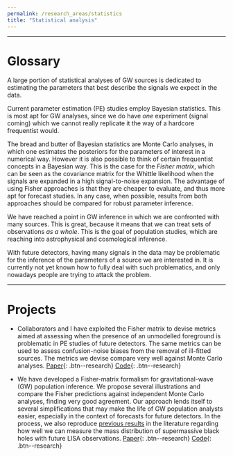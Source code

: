 ```yaml
---
permalink: /research_areas/statistics
title: "Statistical analysis"
---
```


-------------------------

# Glossary


A large portion of statistical analyses of GW sources is dedicated to estimating the parameters that best describe the signals we expect in the data.

Current parameter estimation (PE) studies employ Bayesian statistics. This is most apt for GW analyses, since we do have *one* experiment (signal coming) which we cannot really replicate it the way of a hardcore frequentist would. 

The bread and butter of Bayesian statistics are Monte Carlo analyses, in which one estimates the posteriors for the parameters of interest in a numerical way. However it is also possible to think of certain frequentist concepts in a Bayesian way.  This is the case for  the *Fisher matrix*, which can be seen as the covariance matrix for the Whittle likelihood when the signals are expanded in a high signal-to-noise expansion. The advantage of using Fisher approaches is that they are cheaper to evaluate, and thus more apt for forecast studies. In any case, when possible, results from both approaches should be compared for robust parameter inference.

We have reached a point in GW inference in which we are confronted with many sources. This is great, because it means that we can treat sets of observations *as a whole*. This is the goal of population studies, which are reaching into astrophysical and cosmological inference. 

With future detectors, having many signals in the data may be problematic for the inference of the parameters of a source we are interested in. It is currently not yet known how to fully deal with such problematics, and only nowadays people are trying to attack the problem.

-------------------------

# Projects


- Collaborators and I have exploited the Fisher matrix to devise metrics aimed at assessing when the presence of an unmodelled foreground is problematic in PE studies of future detectors. The same metrics can be used to assess confusion-noise biases from the removal of ill-fitted sources. The metrics we devise compare very well against Monte Carlo analyses. [Paper](https://arxiv.org/pdf/2104.01897.pdf){: .btn--research} [Code](https://github.com/aantonelli94/GWOP){: .btn--research}

- We have developed a Fisher-matrix formalism for gravitational-wave (GW) population inference. We propose several illustrations and compare the Fisher predictions against independent Monte Carlo analyses, finding very good agreement. Our approach lends itself to several simplifications that may make the life of GW population analysts easier, especially in the context of forecasts for future detectors. In the process, we also reproduce [previous results](https://arxiv.org/pdf/1004.1921.pdf) in the literature regarding how well we can measure the mass distribution of supermassive black holes with future LISA observations. [Paper](https://arxiv.org/pdf/2205.07893.pdf){: .btn--research} [Code](https://github.com/aantonelli94/PopFisher){: .btn--research}